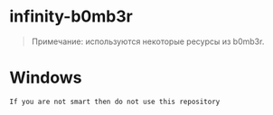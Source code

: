 # infinity-b0mb3r
>Примечание: используются некоторые ресурсы из b0mb3r.
# Windows
```If you are not smart then do not use this repository```
